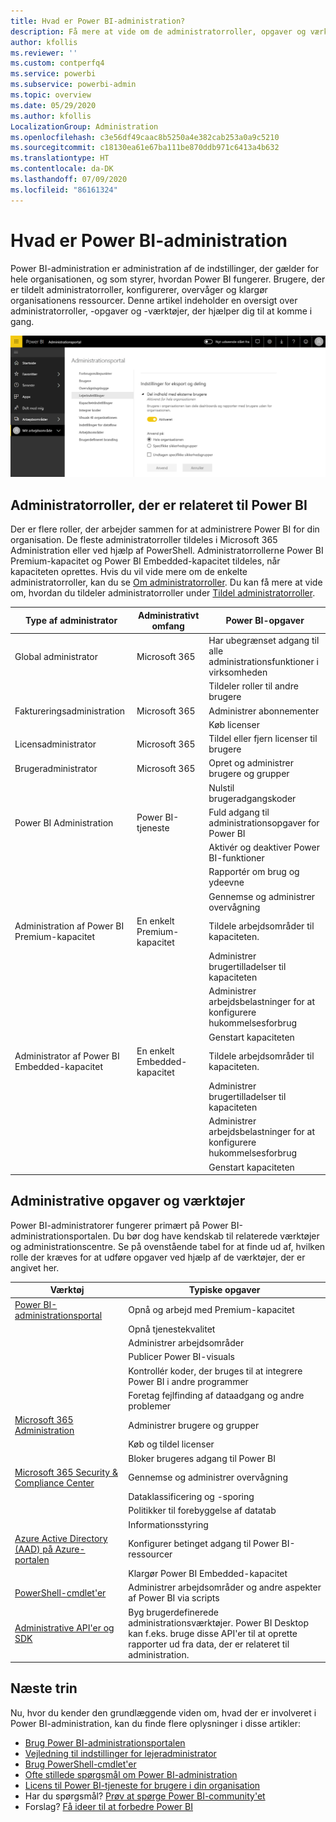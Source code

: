 ```yaml
---
title: Hvad er Power BI-administration?
description: Få mere at vide om de administratorroller, opgaver og værktøjer, der bruges til at administrere Power BI.
author: kfollis
ms.reviewer: ''
ms.custom: contperfq4
ms.service: powerbi
ms.subservice: powerbi-admin
ms.topic: overview
ms.date: 05/29/2020
ms.author: kfollis
LocalizationGroup: Administration
ms.openlocfilehash: c3e56df49caac8b5250a4e382cab253a0a9c5210
ms.sourcegitcommit: c18130ea61e67ba111be870ddb971c6413a4b632
ms.translationtype: HT
ms.contentlocale: da-DK
ms.lasthandoff: 07/09/2020
ms.locfileid: "86161324"
---
```

# <a name="what-is-power-bi-administration"></a>Hvad er Power BI-administration

Power BI-administration er administration af de indstillinger, der gælder for hele organisationen, og som styrer, hvordan Power BI fungerer. Brugere, der er tildelt administratorroller, konfigurerer, overvåger og klargør organisationens ressourcer. Denne artikel indeholder en oversigt over administratorroller, -opgaver og -værktøjer, der hjælper dig til at komme i gang.

![Skærmbillede af Power BI-administrationsportalen, der viser indstillinger for hele organisationen.](media/service-admin-administering-power-bi-in-your-organization/admin-portal.png)

## <a name="administrator-roles-related-to-power-bi"></a>Administratorroller, der er relateret til Power BI

Der er flere roller, der arbejder sammen for at administrere Power BI for din organisation. De fleste administratorroller tildeles i Microsoft 365 Administration eller ved hjælp af PowerShell. Administratorrollerne Power BI Premium-kapacitet og Power BI Embedded-kapacitet tildeles, når kapaciteten oprettes. Hvis du vil vide mere om de enkelte administratorroller, kan du se [Om administratorroller](https://docs.microsoft.com/microsoft-365/admin/add-users/about-admin-roles?view=o365-worldwide). Du kan få mere at vide om, hvordan du tildeler administratorroller under [Tildel administratorroller](https://docs.microsoft.com/microsoft-365/admin/add-users/assign-admin-roles?view=o365-worldwide).

| **Type af administrator** | **Administrativt omfang** | **Power BI-opgaver** |
| --- | --- | --- |
| Global administrator | Microsoft 365 | Har ubegrænset adgang til alle administrationsfunktioner i virksomheden |
| | | Tildeler roller til andre brugere |
| Faktureringsadministration | Microsoft 365 | Administrer abonnementer |
| | | Køb licenser |
| Licensadministrator | Microsoft 365 | Tildel eller fjern licenser til brugere |
| Brugeradministrator | Microsoft 365 | Opret og administrer brugere og grupper |
| | | Nulstil brugeradgangskoder |
| Power BI Administration | Power BI-tjeneste | Fuld adgang til administrationsopgaver for Power BI|
| | | Aktivér og deaktiver Power BI-funktioner |
| | | Rapportér om brug og ydeevne |
| | | Gennemse og administrer overvågning |
| Administration af Power BI Premium-kapacitet | En enkelt Premium-kapacitet | Tildele arbejdsområder til kapaciteten.|
| | | Administrer brugertilladelser til kapaciteten |
| | | Administrer arbejdsbelastninger for at konfigurere hukommelsesforbrug |
| | | Genstart kapaciteten |
| Administrator af Power BI Embedded-kapacitet | En enkelt Embedded-kapacitet | Tildele arbejdsområder til kapaciteten.|
| | | Administrer brugertilladelser til kapaciteten |
| | | Administrer arbejdsbelastninger for at konfigurere hukommelsesforbrug |
| | | Genstart kapaciteten |

## <a name="administrative-tasks-and-tools"></a>Administrative opgaver og værktøjer

Power BI-administratorer fungerer primært på Power BI-administrationsportalen. Du bør dog have kendskab til relaterede værktøjer og administrationscentre. Se på ovenstående tabel for at finde ud af, hvilken rolle der kræves for at udføre opgaver ved hjælp af de værktøjer, der er angivet her.

| **Værktøj** | **Typiske opgaver** |
| --- | --- |
| [Power BI-administrationsportal](https://app.powerbi.com/admin-portal) | Opnå og arbejd med Premium-kapacitet |
| | Opnå tjenestekvalitet |
| | Administrer arbejdsområder |
| | Publicer Power BI-visuals |
| | Kontrollér koder, der bruges til at integrere Power BI i andre programmer |
| | Foretag fejlfinding af dataadgang og andre problemer |
| [Microsoft 365 Administration](https://admin.microsoft.com) | Administrer brugere og grupper |
| | Køb og tildel licenser |
| | Bloker brugeres adgang til Power BI |
| [Microsoft 365 Security & Compliance Center](https://protection.office.com) | Gennemse og administrer overvågning |
| | Dataklassificering og -sporing |
| | Politikker til forebyggelse af datatab |
| | Informationsstyring |
| [Azure Active Directory (AAD) på Azure-portalen](https://aad.portal.azure.com) | Konfigurer betinget adgang til Power BI-ressourcer |
| | Klargør Power BI Embedded-kapacitet |
| [PowerShell-cmdlet'er](https://docs.microsoft.com/powershell/power-bi/overview) | Administrer arbejdsområder og andre aspekter af Power BI via scripts |
| [Administrative API'er og SDK](service-admin-reference.md) | Byg brugerdefinerede administrationsværktøjer. Power BI Desktop kan f.eks. bruge disse API'er til at oprette rapporter ud fra data, der er relateret til administration. |

## <a name="next-steps"></a>Næste trin

Nu, hvor du kender den grundlæggende viden om, hvad der er involveret i Power BI-administration, kan du finde flere oplysninger i disse artikler:

- [Brug Power BI-administrationsportalen](service-admin-portal.md)
- [Vejledning til indstillinger for lejeradministrator](../guidance/admin-tenant-settings.md)
- [Brug PowerShell-cmdlet'er](https://docs.microsoft.com/powershell/power-bi/overview)
- [Ofte stillede spørgsmål om Power BI-administration](service-admin-faq.md)
- [Licens til Power BI-tjeneste for brugere i din organisation](service-admin-licensing-organization.md)
- Har du spørgsmål? [Prøv at spørge Power BI-community'et](https://community.powerbi.com/)
- Forslag? [Få ideer til at forbedre Power BI](https://ideas.powerbi.com/)
